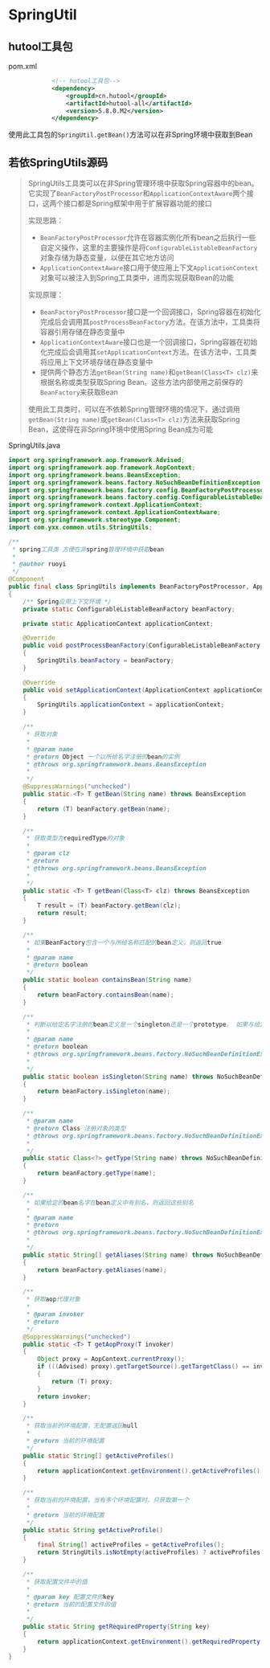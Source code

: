# SpringUtil

## hutool工具包

pom.xml

```xml
            <!-- hutool工具包-->
            <dependency>
                <groupId>cn.hutool</groupId>
                <artifactId>hutool-all</artifactId>
                <version>5.8.0.M2</version>
            </dependency>
```

使用此工具包的`SpringUtil.getBean()`方法可以在非Spring环境中获取到Bean

## 若依SpringUtils源码

> SpringUtils工具类可以在非Spring管理环境中获取Spring容器中的bean。它实现了`BeanFactoryPostProcessor`和`ApplicationContextAware`两个接口，这两个接口都是Spring框架中用于扩展容器功能的接口
>
> 实现思路：
>
> - `BeanFactoryPostProcessor`允许在容器实例化所有bean之后执行一些自定义操作，这里的主要操作是将`ConfigurableListableBeanFactory`对象存储为静态变量，以便在其它地方访问
> - `ApplicationContextAware`接口用于使应用上下文`ApplicationContext`对象可以被注入到Spring工具类中，进而实现获取Bean的功能
>
> 实现原理：
>
> - `BeanFactoryPostProcessor`接口是一个回调接口，Spring容器在初始化完成后会调用其`postProcessBeanFactory`方法。在该方法中，工具类将容器引用存储在静态变量中
> - `ApplicationContextAware`接口也是一个回调接口，Spring容器在初始化完成后会调用其`setApplicationContext`方法。在该方法中，工具类将应用上下文环境存储在静态变量中
> - 提供两个静态方法`getBean(String name)`和`getBean(Class<T> clz)`来根据名称或类型获取Spring Bean。这些方法内部使用之前保存的`BeanFactory`来获取Bean
>
> 使用此工具类时，可以在不依赖Spring管理环境的情况下，通过调用`getBean(String name)`或`getBean(Class<T> clz)`方法来获取Spring Bean，这使得在非Spring环境中使用Spring Bean成为可能

SpringUtils.java

```java
import org.springframework.aop.framework.Advised;
import org.springframework.aop.framework.AopContext;
import org.springframework.beans.BeansException;
import org.springframework.beans.factory.NoSuchBeanDefinitionException;
import org.springframework.beans.factory.config.BeanFactoryPostProcessor;
import org.springframework.beans.factory.config.ConfigurableListableBeanFactory;
import org.springframework.context.ApplicationContext;
import org.springframework.context.ApplicationContextAware;
import org.springframework.stereotype.Component;
import com.yxx.common.utils.StringUtils;

/**
 * spring工具类 方便在非spring管理环境中获取bean
 * 
 * @author ruoyi
 */
@Component
public final class SpringUtils implements BeanFactoryPostProcessor, ApplicationContextAware 
{
    /** Spring应用上下文环境 */
    private static ConfigurableListableBeanFactory beanFactory;

    private static ApplicationContext applicationContext;

    @Override
    public void postProcessBeanFactory(ConfigurableListableBeanFactory beanFactory) throws BeansException 
    {
        SpringUtils.beanFactory = beanFactory;
    }

    @Override
    public void setApplicationContext(ApplicationContext applicationContext) throws BeansException 
    {
        SpringUtils.applicationContext = applicationContext;
    }

    /**
     * 获取对象
     *
     * @param name
     * @return Object 一个以所给名字注册的bean的实例
     * @throws org.springframework.beans.BeansException
     *
     */
    @SuppressWarnings("unchecked")
    public static <T> T getBean(String name) throws BeansException
    {
        return (T) beanFactory.getBean(name);
    }

    /**
     * 获取类型为requiredType的对象
     *
     * @param clz
     * @return
     * @throws org.springframework.beans.BeansException
     *
     */
    public static <T> T getBean(Class<T> clz) throws BeansException
    {
        T result = (T) beanFactory.getBean(clz);
        return result;
    }

    /**
     * 如果BeanFactory包含一个与所给名称匹配的bean定义，则返回true
     *
     * @param name
     * @return boolean
     */
    public static boolean containsBean(String name)
    {
        return beanFactory.containsBean(name);
    }

    /**
     * 判断以给定名字注册的bean定义是一个singleton还是一个prototype。 如果与给定名字相应的bean定义没有被找到，将会抛出一个异常（NoSuchBeanDefinitionException）
     *
     * @param name
     * @return boolean
     * @throws org.springframework.beans.factory.NoSuchBeanDefinitionException
     *
     */
    public static boolean isSingleton(String name) throws NoSuchBeanDefinitionException
    {
        return beanFactory.isSingleton(name);
    }

    /**
     * @param name
     * @return Class 注册对象的类型
     * @throws org.springframework.beans.factory.NoSuchBeanDefinitionException
     *
     */
    public static Class<?> getType(String name) throws NoSuchBeanDefinitionException
    {
        return beanFactory.getType(name);
    }

    /**
     * 如果给定的bean名字在bean定义中有别名，则返回这些别名
     *
     * @param name
     * @return
     * @throws org.springframework.beans.factory.NoSuchBeanDefinitionException
     *
     */
    public static String[] getAliases(String name) throws NoSuchBeanDefinitionException
    {
        return beanFactory.getAliases(name);
    }

    /**
     * 获取aop代理对象
     * 
     * @param invoker
     * @return
     */
    @SuppressWarnings("unchecked")
    public static <T> T getAopProxy(T invoker)
    {
        Object proxy = AopContext.currentProxy();
        if (((Advised) proxy).getTargetSource().getTargetClass() == invoker.getClass())
        {
            return (T) proxy;
        }
        return invoker;
    }

    /**
     * 获取当前的环境配置，无配置返回null
     *
     * @return 当前的环境配置
     */
    public static String[] getActiveProfiles()
    {
        return applicationContext.getEnvironment().getActiveProfiles();
    }

    /**
     * 获取当前的环境配置，当有多个环境配置时，只获取第一个
     *
     * @return 当前的环境配置
     */
    public static String getActiveProfile()
    {
        final String[] activeProfiles = getActiveProfiles();
        return StringUtils.isNotEmpty(activeProfiles) ? activeProfiles[0] : null;
    }

    /**
     * 获取配置文件中的值
     *
     * @param key 配置文件的key
     * @return 当前的配置文件的值
     *
     */
    public static String getRequiredProperty(String key)
    {
        return applicationContext.getEnvironment().getRequiredProperty(key);
    }
}
```

